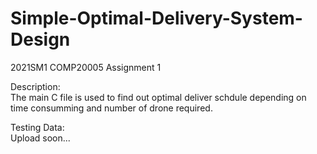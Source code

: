 # Simple-Optimal-Delivery-System-Design
2021SM1 COMP20005 Assignment 1

Description:  
The main C file is used to find out optimal deliver schdule depending on time consumming and number of drone required. 

Testing Data:   
Upload soon...
